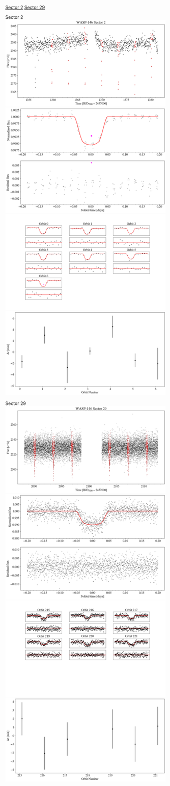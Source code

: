 [Sector 2](#sector2)
[Sector 29](#sector29)

<a name = "sector2"></a>
Sector 2
![alt text](/tt/WASP-146_Sector_2/WASP-146_Sector_2_a_TimeSeries.png)
![alt text](/tt/WASP-146_Sector_2/WASP-146_Sector_2_b_FoldedLightCurve.png)
![alt text](/tt/WASP-146_Sector_2/WASP-146_Sector_2_b_IndividualTransitsWithFit.png)
![alt text](/tt/WASP-146_Sector_2/WASP-146_Sector_2_c_TimingResiduals.png)

<a name = "sector29"></a>
Sector 29
![alt text](/tt/WASP-146_Sector_29/WASP-146_Sector_29_a_TimeSeries.png)
![alt text](/tt/WASP-146_Sector_29/WASP-146_Sector_29_b_FoldedLightCurve.png)
![alt text](/tt/WASP-146_Sector_29/WASP-146_Sector_29_b_IndividualTransitsWithFit.png)
![alt text](/tt/WASP-146_Sector_29/WASP-146_Sector_29_c_TimingResiduals.png)

